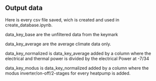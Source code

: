 ##	Output data
Here is every csv file saved, wich is created and used in create_database.ipynb.

data_key_base are the unfiltered data from the keymark

data_key_average are the average climate data only.

data_key_normalized is data_key_average added by a column where the electrical and thermal power is divided by
the electrical Power at -7/34

data_key_modus is data_key_normalized added by a column where the modus inverter/on-off/2-stages for every heatpump is added.
